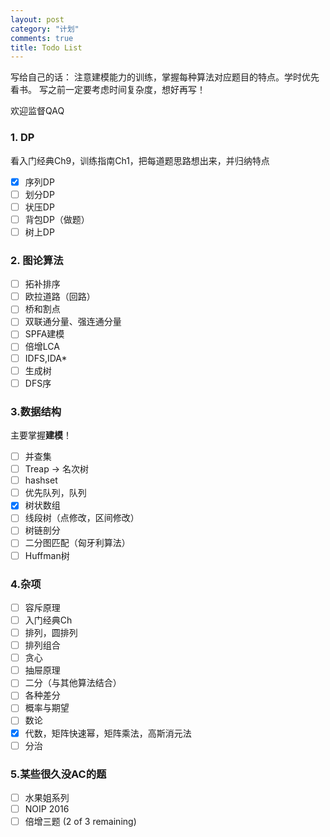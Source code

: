 ```yaml
---
layout: post
category: "计划"
comments: true
title: Todo List
---
```


写给自己的话：
注意建模能力的训练，掌握每种算法对应题目的特点。学时优先看书。
写之前一定要考虑时间复杂度，想好再写！

欢迎监督QAQ

<!--more-->

### 1. DP
看入门经典Ch9，训练指南Ch1，把每道题思路想出来，并归纳特点
 -[x] 序列DP
 -[ ] 划分DP
 -[ ] 状压DP
 -[ ] 背包DP（做题）
 -[ ] 树上DP

### 2. 图论算法
 -[ ] 拓补排序
 -[ ] 欧拉道路（回路）
 -[ ] 桥和割点
 -[ ] 双联通分量、强连通分量
 -[ ] SPFA建模
 -[ ] 倍增LCA
 -[ ] IDFS,IDA*
 -[ ] 生成树
 -[ ] DFS序

### 3.数据结构
主要掌握**建模**！
 -[ ] 并查集
 -[ ] Treap -> 名次树
 -[ ] hashset
 -[ ] 优先队列，队列
 -[x] 树状数组
 -[ ] 线段树（点修改，区间修改）
 -[ ] 树链剖分
 -[ ] 二分图匹配（匈牙利算法）
 -[ ] Huffman树

### 4.杂项
 -[ ] 容斥原理
 -[ ] 入门经典Ch
 -[ ] 排列，圆排列
 -[ ] 排列组合
 -[ ] 贪心
 -[ ] 抽屉原理
 -[ ] 二分（与其他算法结合）
 -[ ] 各种差分
 -[ ] 概率与期望
 -[ ] 数论
 -[x] 代数，矩阵快速幂，矩阵乘法，高斯消元法
 -[ ] 分治

### 5.某些很久没AC的题
 -[ ] 水果姐系列
 -[ ] NOIP 2016
 -[ ] 倍增三题 (2 of 3 remaining)

